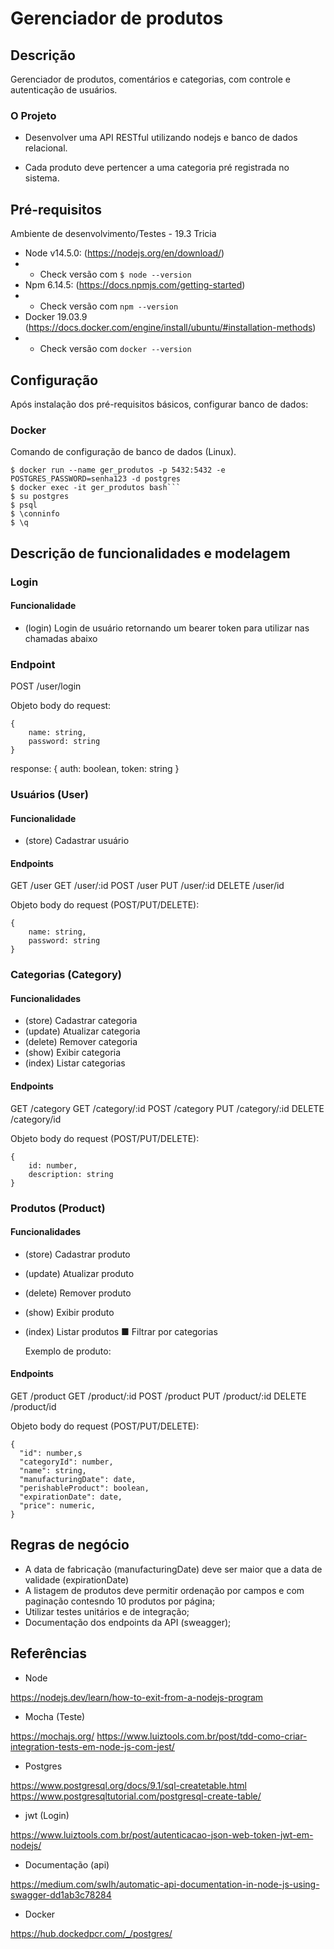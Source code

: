 # Gerenciador de produtos

## Descrição

Gerenciador de produtos, comentários e categorias, com controle e
autenticação de usuários.

### O Projeto

- Desenvolver uma API RESTful utilizando nodejs e banco de dados relacional.

- Cada produto deve pertencer a uma categoria pré registrada no sistema.


## Pré-requisitos
Ambiente de desenvolvimento/Testes - 19.3 Tricia

- Node v14.5.0: (https://nodejs.org/en/download/)
- - Check versão com ```$ node --version```
- Npm 6.14.5: (https://docs.npmjs.com/getting-started)
- - Check versão com ```npm --version```
- Docker 19.03.9 (https://docs.docker.com/engine/install/ubuntu/#installation-methods)
- - Check versão com ```docker --version```

## Configuração

Após instalação dos pré-requisitos básicos, configurar banco de dados:

### Docker

Comando de configuração de banco de dados (Linux).

```
$ docker run --name ger_produtos -p 5432:5432 -e POSTGRES_PASSWORD=senha123 -d postgres
$ docker exec -it ger_produtos bash```
$ su postgres
$ psql
$ \conninfo
$ \q
```

## Descrição de funcionalidades e modelagem

### Login

#### Funcionalidade
- (login) Login de usuário retornando um bearer token para utilizar nas chamadas abaixo

### Endpoint

POST /user/login

Objeto body do request:

```
{
    name: string,
    password: string
}
```
response:
{
  auth: boolean,
  token: string
}

### Usuários (User)

#### Funcionalidade

- (store) Cadastrar usuário


#### Endpoints

GET /user
GET /user/:id
POST /user
PUT /user/:id
DELETE /user/id

Objeto body do request (POST/PUT/DELETE):

```
{
    name: string,
    password: string
}
```

### Categorias (Category)

#### Funcionalidades

- (store) Cadastrar categoria
- (update) Atualizar categoria
- (delete) Remover categoria
- (show) Exibir categoria
- (index) Listar categorias

#### Endpoints

GET /category
GET /category/:id
POST /category
PUT /category/:id
DELETE /category/id

Objeto body do request (POST/PUT/DELETE):

```
{
    id: number,
    description: string
}
```

### Produtos (Product)

#### Funcionalidades

- (store) Cadastrar produto
- (update) Atualizar produto
- (delete) Remover produto
- (show) Exibir produto
- (index) Listar produtos
  ■ Filtrar por categorias

  Exemplo de produto:

#### Endpoints

GET /product
GET /product/:id
POST /product
PUT /product/:id
DELETE /product/id

Objeto body do request (POST/PUT/DELETE):

  ```
  {
    "id": number,s
    "categoryId": number,
    "name": string,
    "manufacturingDate": date,
    "perishableProduct": boolean,
    "expirationDate": date,
    "price": numeric,
  }
  ```

## Regras de negócio

- A data de fabricação (manufacturingDate) deve ser maior que a data de validade (expirationDate)
- A listagem de produtos deve permitir ordenação por campos e com paginação contesndo 10 produtos por página;
- Utilizar testes unitários e de integração;
- Documentação dos endpoints da API (sweagger);

## Referências

- Node

https://nodejs.dev/learn/how-to-exit-from-a-nodejs-program

- Mocha (Teste)

https://mochajs.org/
https://www.luiztools.com.br/post/tdd-como-criar-integration-tests-em-node-js-com-jest/

- Postgres

https://www.postgresql.org/docs/9.1/sql-createtable.html
https://www.postgresqltutorial.com/postgresql-create-table/

- jwt (Login)

https://www.luiztools.com.br/post/autenticacao-json-web-token-jwt-em-nodejs/

- Documentação (api)

https://medium.com/swlh/automatic-api-documentation-in-node-js-using-swagger-dd1ab3c78284

- Docker

https://hub.dockedpcr.com/_/postgres/